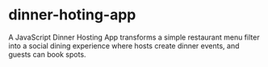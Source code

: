 # dinner-hoting-app
A JavaScript Dinner Hosting App transforms a simple restaurant menu filter into a social dining experience where hosts create dinner events, and guests can book spots.
